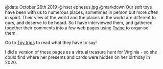 @date		October 26th 2019
@inset		ephesus.jpg
@markdown
Our soft toys have been with us to numerous places, sometimes in
person but more often in spirit. Their view of the world and the places
in the world are different to ours, and deserve to be heard. So I
have interviewed them, and gathered together their comments into a
few web pages using [Twine](http://twinery.org/) to organise them.

Go to [Toy trips](https://alofmethbin.com/Games/ToyTrips/index.html) to read what they have to say!

I did a version of these pages
as a virtual treasure hunt for Virginia - so she could find where her presents and cards
were hidden on her birthday in 2020.
